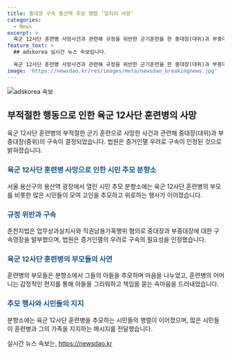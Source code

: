 ```yaml
---
title: 중대장 구속 용산역 추모 행렬 ‘얼차려 사망’
categories:
  - News
excerpt: >
  육군 12사단 훈련병 사망사건과 관련해 규정을 위반한 군기훈련을 한 중대장(대위)과 부중대장(중위)이 구속됐다. 사건 발생 후 시민 추모 분향소에서 고인의 넋을 기리는 추모객들이 발길을 이어갔다. 숨진 훈련병의 부모 등은 훈련병을 추모하며 슬픔을 터뜨렸고, 군인 자식을 둔 가족들도 많은 지지를 보였다. 숨진 훈련병의 모친은 딸과 함께 분향소를 찾아 "이렇게라도 잊지 않고 기억하려고 왔다"고 말했다. 뿐만 아니라, 인제군 사단 신교대에서 훈련병 6명을 상대로 한 군기 훈련을 실시한 혐의도 받고 있으며, 사건에 관련한 수사가 진행 중이다.
feature_text: >
  ## adskorea 실시간 뉴스 속보입니다.

  육군 12사단 훈련병 사망사건과 관련해 규정을 위반한 군기훈련을 한 중대장(대위)과 부중대장(중위)이 구속됐다. 사건 발생 후 시민 추모 분향소에서 고인의 넋을 기리는 추모객들이 발길을 이어갔다. 숨진 훈련병의 부모 등은 훈련병을 추모하며 슬픔을 터뜨렸고, 군인 자식을 둔 가족들도 많은 지지를 보였다. 숨진 훈련병의 모친은 딸과 함께 분향소를 찾아 "이렇게라도 잊지 않고 기억하려고 왔다"고 말했다. 뿐만 아니라, 인제군 사단 신교대에서 훈련병 6명을 상대로 한 군기 훈련을 실시한 혐의도 받고 있으며, 사건에 관련한 수사가 진행 중이다.
image: 'https://newsdao.kr/res/images/meta/newsdao_breakingnews.jpg'
---
```


<p><img src="https://newsdao.kr/res/images/meta/newsdao_breakingnews.jpg" alt="adskorea 속보" /></p>

<h2 data-ke-size="size26">부적절한 행동으로 인한 육군 12사단 훈련병의 사망</h2>

<p data-ke-size="size16">육군 12사단 훈련병의 부적절한 군기 훈련으로 사망한 사건과 관련해 중대장(대위)과 부중대장(중위)의 구속이 결정되었습니다. 법원은 증거인멸 우려로 구속이 인정된 것으로 밝혀졌습니다.</p>

<h3><b><span style="color: #1a5490;">육군 12사단 훈련병 사망으로 인한 시민 추모 분향소</span></b></h3>

<p data-ke-size="size16">서울 용산구의 용산역 광장에서 열린 시민 추모 분향소에는 육군 12사단 훈련병의 부모를 비롯한 많은 시민들이 모여 고인을 추모하고 위로하는 행사가 이어졌습니다.</p>

<h3><b><span style="color: #1a5490;">규정 위반과 구속</span></b></h3>

<p data-ke-size="size16">춘천지법은 업무상과실치사와 직권남용가혹행위 혐의로 중대장과 부중대장에 대한 구속영장을 발부했으며, 법원은 증거인멸의 우려로 구속의 필요성을 인정했습니다.</p>

<h3><b><span style="color: #1a5490;">육군 12사단 훈련병의 부모들의 사연</span></b></h3>

<p data-ke-size="size16">훈련병의 부모들은 분향소에서 그들의 아들을 추모하며 마음을 나누었고, 훈련병의 어머니는 감정적인 편지를 통해 아들을 그리워하고 책임을 묻는 속마음을 드러내었습니다.</p>

<h3><b><span style="color: #1a5490;">추모 행사와 시민들의 지지</span></b></h3>

<p data-ke-size="size16">분향소에는 육군 12사단 훈련병을 추모하는 시민들의 행렬이 이어졌으며, 많은 시민들이 훈련병과 그의 가족을 지지하는 메시지를 전달했습니다.</p>
실시간 뉴스 속보는, <a href="https://newsdao.kr" rel="dofollow">https://newsdao.kr</a>


